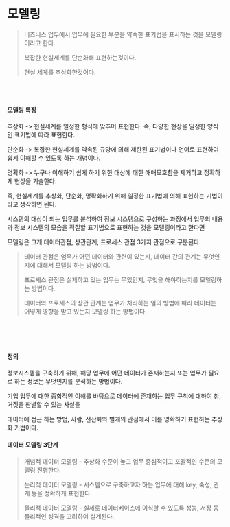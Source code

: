 # 모델링 

> 비즈니스 업무에서 입무에 필요한 부분을 약속한 표기법을 표시하는 것을 모델링이라고 한다.
> 
> 복잡한 현실세계를 단순화해 표현하는것이다.
> 
> 현실 세계를 추상화한것이다.
<br>
<br>

#### 모델링 특징 

추상화 -> 현실세계를 일정한 형식에 맞추어 표현한다. 즉, 다양한 현상을 일정한 양식인 표기법에 따라 표현한다.

단순화 -> 복잡한 현실세계를 약속된 규양에 의해 제한된 표기법이나 언어로 표현하여 쉽게 이해할 수 있도록 하는 개념이다.

명확화 -> 누구나 이해하기 쉽게 하기 위한 대상에 대한 애매모호함을 제거하고 정확하게 현상을 기술한다. 

즉, 현실세계를 추상화, 단순화, 명확화하기 위해 일정한 표기법에 의해 표현하는 기법이라고 생각하면 된다.

시스템의 대상이 되는 업무를 분석하여 정보 시스템으로 구성하는 과정애서 업무의 내용과 정보 시스템의 모습을 적절할 표기법으로 표현하는 것을 모델링이라고 한다면

모델링은 크게 데이터관점, 상관관계, 프로세스 관점 3가지 관점으로 구분된다.

> 테이터 관점은  엄무가 어떤 데이터와 관련이 있는지, 데이터 간의 관계는 무엇인지에 대해서 모델링 하는 방법이다. 
>
> 프로세스 관점은 실제하고 있는 업무는 무었인지, 무엇을 해야하는지를 모델링하는 방법이다.
>
> 데이터와 프로세스의 상관 관계는 업무가 처리하는 일의 방법에 따라 데이터는 어떻게 영향을 받고 있는지 모델링 하는 방법이다.
<br>
<br>
<br>

 ####  정의 

정보시스템을 구축하기 위해, 해당 업무에 어떤 데이터가 존재하는지 또는 업무가 필요로 하는 정보는 무엇인지를 분석하는 방법이다.

기업 업무에 대한 종합적인 이해를 바탕으로 데이터에 존재하는 업무 규칙에 대하여 참, 거짓을 판별할 수 있는 사실을 

데이터에 접근 하는 방법, 사람, 전산화와 별개의 관점에서 이를 명확하기 표현하는 추상화 기법이다. 


#### 데이터 모델링 3단계 

> 개념적 데이터 모델링 - 추상화 수준이 높고 업무 중심적이고 포괄적인 수준의 모델링  진행한다.
>
> 논리적 데이터 모델링 - 시스템으로 구축하고자 하는 업무에 대해 key, 숙성, 관게 등을 정확하게 표현한다.
>
> 물리적 데이터 모델링 - 실제로 데이터베이스에 이식할 수 있도록 성능, 저장 등 물리적인 성격을 고려하여 설계된다.
